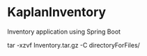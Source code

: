 # KaplanInventory
Inventory application using Spring Boot

tar -xzvf Inventory.tar.gz -C directoryForFiles/
